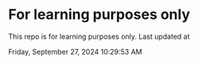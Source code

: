 # For learning purposes only
This repo is for learning purposes only.
Last updated at

Friday, September 27, 2024 10:29:53 AM

